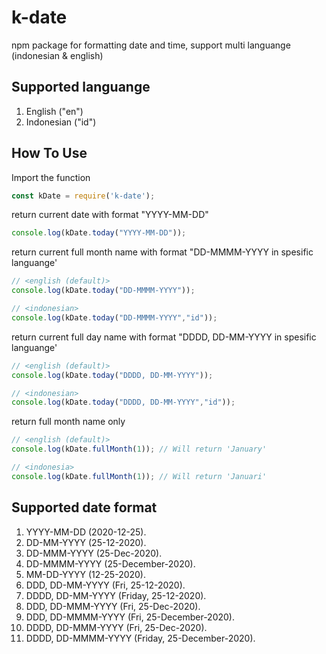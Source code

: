 # k-date
npm package for formatting date and time, support multi languange (indonesian & english)

## Supported languange
1. English ("en")
2. Indonesian ("id")

## How To Use
Import the function
```javascript
const kDate = require('k-date');
```
return current date with format "YYYY-MM-DD"
```javascript
console.log(kDate.today("YYYY-MM-DD"));
```
return current full month name with format "DD-MMMM-YYYY in spesific languange'
```javascript
// <english (default)>
console.log(kDate.today("DD-MMMM-YYYY"));

// <indonesian>
console.log(kDate.today("DD-MMMM-YYYY","id"));
```
return current full day name with format "DDDD, DD-MM-YYYY in spesific languange'
```javascript
// <english (default)>
console.log(kDate.today("DDDD, DD-MM-YYYY"));

// <indonesian>
console.log(kDate.today("DDDD, DD-MM-YYYY","id"));
```

return full month name only
```javascript
// <english (default)>
console.log(kDate.fullMonth(1)); // Will return 'January'

// <indonesia>
console.log(kDate.fullMonth(1)); // Will return 'Januari'

```

## Supported date format
1. YYYY-MM-DD (2020-12-25).
2. DD-MM-YYYY (25-12-2020).
3. DD-MMM-YYYY (25-Dec-2020).
4. DD-MMMM-YYYY (25-December-2020).
5. MM-DD-YYYY (12-25-2020).
6. DDD, DD-MM-YYYY (Fri, 25-12-2020).
7. DDDD, DD-MM-YYYY (Friday, 25-12-2020).
8. DDD, DD-MMM-YYYY (Fri, 25-Dec-2020).
9. DDD, DD-MMMM-YYYY (Fri, 25-December-2020).
10. DDDD, DD-MMM-YYYY (Fri, 25-Dec-2020).
11. DDDD, DD-MMMM-YYYY (Friday, 25-December-2020).